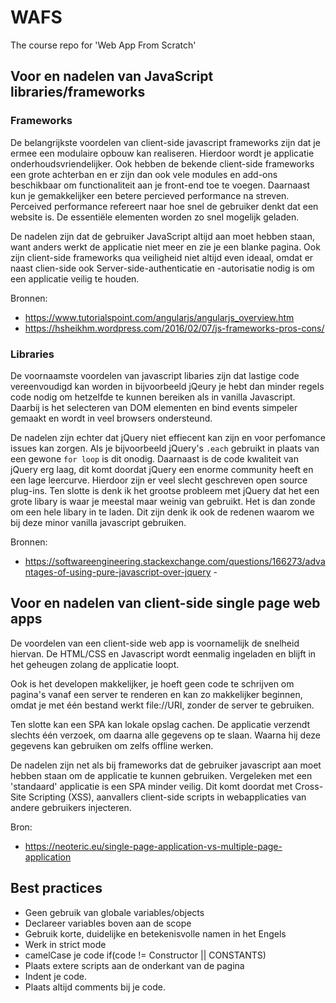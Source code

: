 # WAFS

The course repo for 'Web App From Scratch'

## Voor en nadelen van JavaScript libraries/frameworks

### Frameworks

De belangrijkste voordelen van client-side javascript frameworks zijn dat je ermee een modulaire opbouw kan realiseren. Hierdoor wordt je applicatie onderhoudsvriendelijker. Ook hebben de bekende client-side frameworks een grote achterban en er zijn dan ook vele modules en add-ons beschikbaar om functionaliteit aan je front-end toe te voegen. Daarnaast kun je gemakkelijker een betere percieved performance na streven. Perceived performance refereert naar hoe snel de gebruiker denkt dat een website is. De essentiële elementen worden zo snel mogelijk geladen.

De nadelen zijn dat de gebruiker JavaScript altijd aan moet hebben staan, want anders werkt de applicatie niet meer en zie je een blanke pagina. Ook zijn client-side frameworks qua veiligheid niet altijd even ideaal, omdat er naast clien-side ook Server-side-authenticatie en -autorisatie nodig is om een ​​applicatie veilig te houden.

Bronnen:

- <https://www.tutorialspoint.com/angularjs/angularjs_overview.htm>
- <https://hsheikhm.wordpress.com/2016/02/07/js-frameworks-pros-cons/>

### Libraries

De voornaamste voordelen van javascript libaries zijn dat lastige code vereenvoudigd kan worden in bijvoorbeeld jQeury je hebt dan minder regels code nodig om hetzelfde te kunnen bereiken als in vanilla Javascript. Daarbij is het selecteren van DOM elementen en bind events simpeler gemaakt en wordt in veel browsers ondersteund.

De nadelen zijn echter dat jQuery niet effiecent kan zijn en voor perfomance issues kan zorgen. Als je bijvoorbeeld jQuery's `.each` gebruikt in plaats van een gewone `for loop` is dit onodig. Daarnaast is de code kwaliteit van jQuery erg laag, dit komt doordat jQuery een enorme community heeft en een lage leercurve. Hierdoor zijn er veel slecht geschreven open source plug-ins. Ten slotte is denk ik het grootse probleem met jQuery dat het een grote libary is waar je meestal maar weinig van gebruikt. Het is dan zonde om een hele libary in te laden. Dit zijn denk ik ook de redenen waarom we bij deze minor vanilla javascript gebruiken.

Bronnen:

- <https://softwareengineering.stackexchange.com/questions/166273/advantages-of-using-pure-javascript-over-jquery> -

## Voor en nadelen van client-side single page web apps

De voordelen van een client-side web app is voornamelijk de snelheid hiervan. De HTML/CSS en Javascript wordt eenmalig ingeladen en blijft in het geheugen zolang de applicatie loopt.

Ook is het developen makkelijker, je hoeft geen code te schrijven om pagina's vanaf een server te renderen en kan zo makkelijker beginnen, omdat je met één bestand werkt file://URI, zonder de server te gebruiken.

Ten slotte kan een SPA kan lokale opslag cachen. De applicatie verzendt slechts één verzoek, om daarna alle gegevens op te slaan. Waarna hij deze gegevens kan gebruiken om zelfs offline werken.

De nadelen zijn net als bij frameworks dat de gebruiker javascript aan moet hebben staan om de applicatie te kunnen gebruiken. Vergeleken met een 'standaard' applicatie is een SPA minder veilig. Dit komt doordat met Cross-Site Scripting (XSS), aanvallers client-side scripts in webapplicaties van andere gebruikers injecteren.

Bron:

- <https://neoteric.eu/single-page-application-vs-multiple-page-application>

## Best practices

- Geen gebruik van globale variables/objects
- Declareer variables boven aan de scope
- Gebruik korte, duidelijke en betekenisvolle namen in het Engels
- Werk in strict mode
- camelCase je code if(code != Constructor || CONSTANTS)
- Plaats extere scripts aan de onderkant van de pagina
- Indent je code.
- Plaats altijd comments bij je code.
